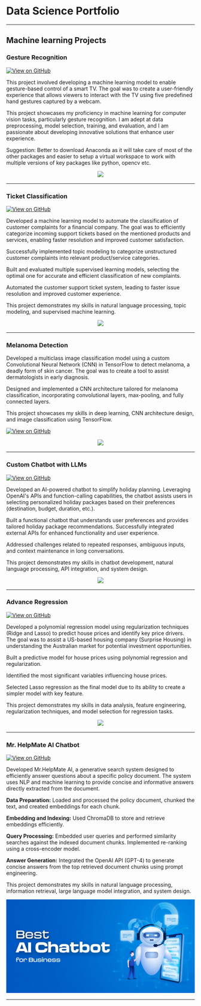 # Data Science Portfolio
---
## Machine learning Projects

### Gesture Recognition

[![View on GitHub](https://img.shields.io/badge/GitHub-View_on_GitHub-blue?logo=GitHub)](https://github.com/Ramandeepmehra/Gesture-Recognition)

This project involved developing a machine learning model to enable gesture-based control of a smart TV. 
The goal was to create a user-friendly experience that allows viewers to interact with the TV using five predefined hand gestures captured by a webcam.

This project showcases my proficiency in machine learning for computer vision tasks, particularly gesture recognition. I am adept at data preprocessing, model selection, training, and evaluation, and I am passionate about developing innovative solutions that enhance user experience.

Suggestion: Better to download Anaconda as it will take care of most of the other packages and easier to setup a virtual workspace to work with multiple versions of key packages like python, opencv etc.

<center><img src="assets/img/images.png"/></center>

---

### Ticket Classification

[![View on GitHub](https://img.shields.io/badge/GitHub-View_on_GitHub-blue?logo=GitHub)](https://github.com/Ramandeepmehra/Automatic-Ticket-Classification)

Developed a machine learning model to automate the classification of customer complaints for a financial company. The goal was to efficiently categorize incoming support tickets based on the mentioned products and services, enabling faster resolution and improved customer satisfaction.

Successfully implemented topic modeling to categorize unstructured customer complaints into relevant product/service categories.

Built and evaluated multiple supervised learning models, selecting the optimal one for accurate and efficient classification of new complaints.

Automated the customer support ticket system, leading to faster issue resolution and improved customer experience.

This project demonstrates my skills in natural language processing, topic modeling, and supervised machine learning. 

<center><img src="assets/img/Ticket Classification.png"/></center>

---

### Melanoma Detection

Developed a multiclass image classification model using a custom Convolutional Neural Network (CNN) in TensorFlow to detect melanoma, a deadly form of skin cancer.  The goal was to create a tool to assist dermatologists in early diagnosis.

Designed and implemented a CNN architecture tailored for melanoma classification, incorporating convolutional layers, max-pooling, and fully connected layers.

This project showcases my skills in deep learning, CNN architecture design, and image classification using TensorFlow. 


[![View on GitHub](https://img.shields.io/badge/GitHub-View_on_GitHub-blue?logo=GitHub)](https://github.com/Ramandeepmehra/Melanoma_Detection_Assignment)

<center><img src="assets/img/Melanoma.jpg"/></center>

---
### Custom Chatbot with LLMs

[![View on GitHub](https://img.shields.io/badge/GitHub-View_on_GitHub-blue?logo=GitHub)](https://github.com/Ramandeepmehra/Custom-Chatbot-With-LLMs)

Developed an AI-powered chatbot to simplify holiday planning.  Leveraging OpenAI's APIs and function-calling capabilities, the chatbot assists users in selecting personalized holiday packages based on their preferences (destination, budget, duration, etc.).

Built a functional chatbot that understands user preferences and provides tailored holiday package recommendations. Successfully integrated external APIs for enhanced functionality and user experience.

Addressed challenges related to repeated responses, ambiguous inputs, and context maintenance in long conversations.

This project demonstrates my skills in chatbot development, natural language processing, API integration, and system design.

<center><img src="assets/img/Chatbot_2.png"/></center>

---
### Advance Regression

[![View on GitHub](https://img.shields.io/badge/GitHub-View_on_GitHub-blue?logo=GitHub)](https://github.com/Ramandeepmehra/Assignment-Advance-Regression)

Developed a polynomial regression model using regularization techniques (Ridge and Lasso) to predict house prices and identify key price drivers.  The goal was to assist a US-based housing company (Surprise Housing) in understanding the Australian market for potential investment opportunities.

Built a predictive model for house prices using polynomial regression and regularization.

Identified the most significant variables influencing house prices.

Selected Lasso regression as the final model due to its ability to create a simpler model with key feature. 

This project demonstrates my skills in data analysis, feature engineering, regularization techniques, and model selection for regression tasks.

<center><img src="assets/img/Advance_Regression.png"/></center>

---

### Mr. HelpMate AI Chatbot

[![View on GitHub](https://img.shields.io/badge/GitHub-View_on_GitHub-blue?logo=GitHub)](https://github.com/Ramandeepmehra/Mr.HelpMate-AI/tree/master)

Developed Mr.HelpMate AI, a generative search system designed to efficiently answer questions about a specific policy document.  The system uses NLP and machine learning to provide concise and informative answers directly extracted from the document.

**Data Preparation:** Loaded and processed the policy document, chunked the text, and created embeddings for each chunk.

**Embedding and Indexing:** Used ChromaDB to store and retrieve embeddings efficiently.

**Query Processing:** Embedded user queries and performed similarity searches against the indexed document chunks. Implemented re-ranking using a cross-encoder model.

**Answer Generation:** Integrated the OpenAI API (GPT-4) to generate concise answers from the top retrieved document chunks using prompt engineering.

This project demonstrates my skills in natural language processing, information retrieval, large language model integration, and system design. 


<center><img src="assets/img/best-ai-chatbot-for-business.jpg"/></center>

---



